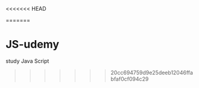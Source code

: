 <<<<<<< HEAD


=======
# JS-udemy
study Java Script
>>>>>>> 20cc694759d9e25deeb12046ffabfaf0cf094c29
